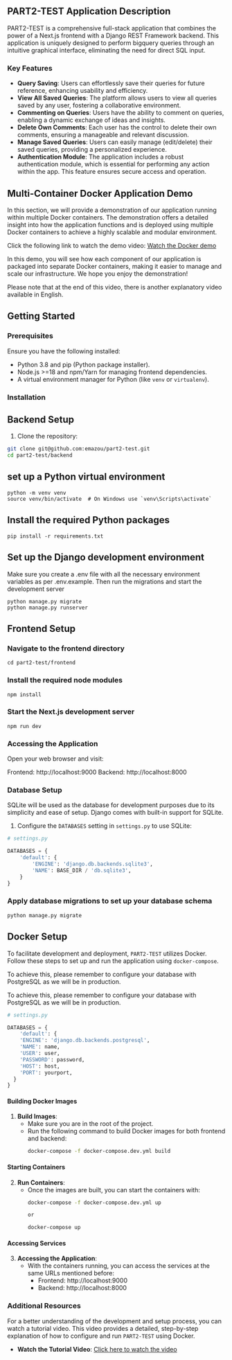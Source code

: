 ## PART2-TEST Application Description

PART2-TEST is a comprehensive full-stack application that combines the power of a Next.js frontend with a Django REST Framework backend. This application is uniquely designed to perform bigquery queries through an intuitive graphical interface, eliminating the need for direct SQL input. 

### Key Features

- **Query Saving**: Users can effortlessly save their queries for future reference, enhancing usability and efficiency.
- **View All Saved Queries**: The platform allows users to view all queries saved by any user, fostering a collaborative environment.
- **Commenting on Queries**: Users have the ability to comment on queries, enabling a dynamic exchange of ideas and insights.
- **Delete Own Comments**: Each user has the control to delete their own comments, ensuring a manageable and relevant discussion.
- **Manage Saved Queries**: Users can easily manage (edit/delete) their saved queries, providing a personalized experience.
- **Authentication Module**: The application includes a robust authentication module, which is essential for performing any action within the app. This feature ensures secure access and operation.


## Multi-Container Docker Application Demo
In this section, we will provide a demonstration of our application running within multiple Docker containers. The demonstration offers a detailed insight into how the application functions and is deployed using multiple Docker containers to achieve a highly scalable and modular environment.

Click the following link to watch the demo video:
[Watch the Docker demo](https://www.loom.com/share/f10232b7c64e4674960f3fc0fe14ee88?sid=3fb2d5fd-fb9e-47f0-92b9-b288272fb9bc)

In this demo, you will see how each component of our application is packaged into separate Docker containers, making it easier to manage and scale our infrastructure. We hope you enjoy the demonstration!

Please note that at the end of this video, there is another explanatory video available in English.

## Getting Started

### Prerequisites

Ensure you have the following installed:
- Python 3.8 and pip (Python package installer).
- Node.js >=18 and npm/Yarn for managing frontend dependencies.
- A virtual environment manager for Python (like `venv` or `virtualenv`).

### Installation

## Backend Setup

1. Clone the repository:

```bash
git clone git@github.com:emazou/part2-test.git
cd part2-test/backend
```

## set up a Python virtual environment

```
python -m venv venv
source venv/bin/activate  # On Windows use `venv\Scripts\activate`
```

## Install the required Python packages

```
pip install -r requirements.txt
```

## Set up the Django development environment

Make sure you create a .env file with all the necessary environment variables as per .env.example. Then run the migrations and start the development server

```
python manage.py migrate
python manage.py runserver
```

## Frontend Setup

### Navigate to the frontend directory
```
cd part2-test/frontend
```

### Install the required node modules

```
npm install
```

### Start the Next.js development server

```
npm run dev
```

### Accessing the Application
Open your web browser and visit:

Frontend: http://localhost:9000
Backend: http://localhost:8000

### Database Setup

SQLite will be used as the database for development purposes due to its simplicity and ease of setup. Django comes with built-in support for SQLite.

1. Configure the `DATABASES` setting in `settings.py` to use SQLite:

```python
# settings.py

DATABASES = {
    'default': {
        'ENGINE': 'django.db.backends.sqlite3',
        'NAME': BASE_DIR / 'db.sqlite3',
    }
}
```
### Apply database migrations to set up your database schema

```
python manage.py migrate
```

## Docker Setup

To facilitate development and deployment, `PART2-TEST` utilizes Docker. Follow these steps to set up and run the application using `docker-compose`.

To achieve this, please remember to configure your database with PostgreSQL as we will be in production.

To achieve this, please remember to configure your database with PostgreSQL as we will be in production.

```python
# settings.py

DATABASES = {
    'default': {
    'ENGINE': 'django.db.backends.postgresql',
    'NAME': name,
    'USER': user,
    'PASSWORD': password,
    'HOST': host,
    'PORT': yourport,
  }
}
```

#### Building Docker Images

1. **Build Images**:
   - Make sure you are in the root of the project.
   - Run the following command to build Docker images for both frontend and 
   backend:
     ```bash
     docker-compose -f docker-compose.dev.yml build
     ```

#### Starting Containers

2. **Run Containers**:
   - Once the images are built, you can start the containers with:
     ```bash
     docker-compose -f docker-compose.dev.yml up

     or

     docker-compose up
     ```

#### Accessing Services

3. **Accessing the Application**:
   - With the containers running, you can access the services at the same URLs mentioned before:
     - Frontend: http://localhost:9000
     - Backend: http://localhost:8000

### Additional Resources

For a better understanding of the development and setup process, you can watch a tutorial video. This video provides a detailed, step-by-step explanation of how to configure and run `PART2-TEST` using Docker.

- **Watch the Tutorial Video**: [Click here to watch the video](https://youtu.be/BFk1xKupLZs)

